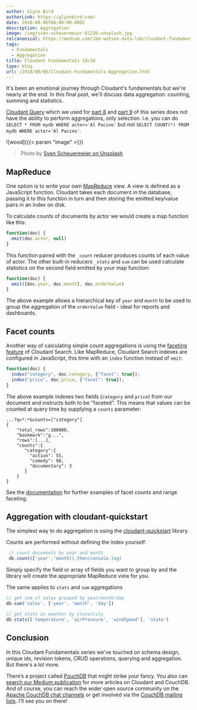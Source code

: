 ```yaml
---
author: Glynn Bird
authorLink: https://glynnbird.com/
date: 2018-08-06T06:00:00.000Z
description: Aggregation
image: /img/sven-scheuermeier-61236-unsplash.jpg
relcanonical: https://medium.com/ibm-watson-data-lab/cloudant-fundamentals-aggregations-9d038836ca52
tags:
  - Fundamentals
  - Aggregation
title: Cloudant Fundamentals 10/10
type: blog
url: /2018/08/06/Cloudant-Fundamentals-Aggregation.html
---
```



It's been an emotional journey through Cloudant's fundamentals but we're nearly at the end. In this final post, we'll discuss data aggregation: counting, summing and statistics.

[Cloudant Query](https://console.bluemix.net/docs/services/Cloudant/api/cloudant_query.html#query) which we used for [part 8]() and [part 9]() of this series does not have the ability to perform aggregations, only selection. i.e. you can do `SELECT * FROM mydb WHERE actor='Al Pacino'` but not `SELECT COUNT(*) FROM mydb WHERE actor='Al Pacino'`.

![wood]({{< param "image" >}})
> Photo by [Sven Scheuermeier on Unsplash](https://unsplash.com/photos/jnU5EivNygE)

## MapReduce

One option is to write your own [MapReduce](https://console.bluemix.net/docs/services/Cloudant/api/creating_views.html#views-mapreduce-) view. A view is defined as a JavaScript function. Cloudant takes each document in the database, passing it to this function in turn and then storing the emitted  key/value pairs in an index on disk.

To calculate counts of documents by actor we would create a map function like this:

```js
function(doc) {
  emit(doc.actor, null)
}
```

This function paired with the `_count` reducer produces counts of each value of actor. The other built-in reducers `_stats` and `sum` can be used calculate statistics on the second field emitted by your map function:

 
```js
function(doc) {
  emit([doc.year, doc.month], doc.orderValue)
}
```

The above example allows a hierarchical key of `year` and `month` to be used to group the aggregation of the `orderValue` field - ideal for reports and dashboards.

## Facet counts

Another way of calculating simple count aggregations is using the [faceting feature](https://console.bluemix.net/docs/services/Cloudant/api/search.html#faceting) of Cloudant Search. Like MapReduce, Cloudant Search indexes are configured in JavaScript, this time with an `index` function instead of `emit`:

```js
function(doc) {
  index("category", doc.category, {"facet": true});
  index("price", doc.price, {"facet": true});
}
```

The above example indexes two fields (`category` and `price`) from our document and instructs both to be "faceted". This means that values can be counted at query time by supplying a `counts` parameter:

```
...?q=*:*&counts=["category"]
{
    "total_rows":100000,
    "bookmark":"g...",
    "rows":[...],
    "counts":{
       "category":{
         "action": 55,
         "comedy": 98,
         "documentary": 3
       }
    }
}
```

See the [documentation](https://console.bluemix.net/docs/services/Cloudant/api/search.html#faceting) for further examples of facet counts and range faceting.

## Aggregation with cloudant-quickstart

The simplest way to do aggregation is using the [cloudant-quickstart](https://www.npmjs.com/package/cloudant-quickstart) library.

Counts are performed without defining the index yourself:

```js
 // count documents by year and month
 db.count(['year','month]),then(console.log)
```

Simply specify the field or array of fields you want to group by and the library will create the appropriate MapReduce view for you.

The same applies to `stats` and `sum` aggregations

```js
// get sum of sales grouped by year/month/day
db.sum('sales', ['year', 'month', 'day'])

// get stats on weather by state/city
db.stats(['temperature', 'airPressure', 'windSpeed'], 'state')
```

## Conclusion

In this Cloudant Fundamentals series we've touched on schema design, unique ids, revision tokens, CRUD operations, querying and aggregation. But there's a lot more.


There’s a project called [PouchDB](https://pouchdb.com/) that might strike your fancy. You also can [search our Medium publication](https://medium.com/ibm-watson-data-lab/search?q=cloudant) for more articles on Cloudant and CouchDB. And of course, you can reach the wider open source community on the [Apache CouchDB chat channels](http://couchdb.apache.org/#chat) or get involved via the [CouchDB mailing lists](http://couchdb.apache.org/#mailing-lists). I’ll see you on there!


